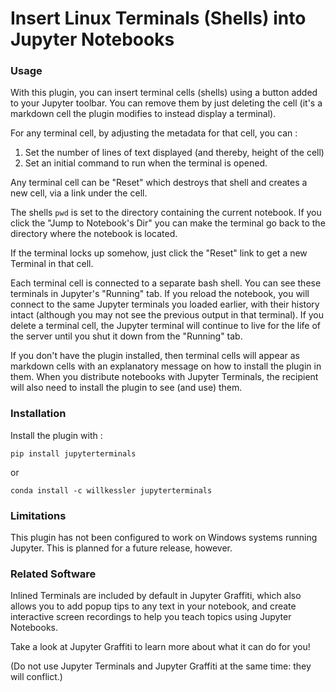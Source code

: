 # Insert Linux Terminals (Shells) into Jupyter Notebooks

### Usage

With this plugin, you can insert terminal cells (shells) using a button added to your Jupyter toolbar.  You can remove them by just deleting the cell (it's a markdown cell the plugin modifies to instead display a terminal).

For any terminal cell, by adjusting the metadata for that cell, you can :

1. Set the number of lines of text displayed (and thereby, height of the cell)
1. Set an initial command to run when the terminal is opened.

Any terminal cell can be "Reset" which destroys that shell and creates a new cell, via a link under the cell.

The shells `pwd` is set to the directory containing the current
notebook. If you click the "Jump to Notebook's Dir" you can make the
terminal go back to the directory where the notebook is located.

If the terminal locks up somehow, just click the "Reset" link to get a
new Terminal in that cell.

Each terminal cell is connected to a separate bash shell. You can see
these terminals in Jupyter's "Running" tab.  If you reload the
notebook, you will connect to the same Jupyter terminals you loaded
earlier, with their history intact (although you may not see the
previous output in that terminal).  If you delete a terminal cell, the
Jupyter terminal will continue to live for the life of the server
until you shut it down from the "Running" tab.

If you don't have the plugin installed, then terminal cells will
appear as markdown cells with an explanatory message on how to install
the plugin in them. When you distribute notebooks with Jupyter
Terminals, the recipient will also need to install the plugin to see
(and use) them.


### Installation

Install the plugin with :

`pip install jupyterterminals`

or

`conda install -c willkessler jupyterterminals`

### Limitations

This plugin has not been configured to work on Windows systems running Jupyter.
This is planned for a future release, however.

### Related Software

Inlined Terminals are included by default in Jupyter Graffiti, which
also allows you to add popup tips to any text in your notebook, and
create interactive screen recordings to help you teach topics using
Jupyter Notebooks.

Take a look at Jupyter Graffiti to learn more about what it can do for
you!

(Do not use Jupyter Terminals and Jupyter Graffiti at the same time: they will conflict.)

